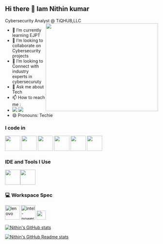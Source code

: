 ## Hi there 👋 Iam Nithin kumar

Cybersecurity Analyst @ TiQHUB,LLC
<img align="right" width="370" height="290" src="https://i.pinimg.com/originals/2d/7e/7d/2d7e7de6f5f74b8ac83e72f17afded2d.jpg">                                                 
- 🌱 I’m currently learning EJPT
- 👯 I’m looking to collaborate on Cybersecurity projects
- 🤔 I’m looking to Connect with industry experts in cybersecuruty
- 💬 Ask me about Tech
- 📫 How to reach me :
- [<img src="https://img.shields.io/badge/ProtonMail-8B89CC?style=for-the-badge&logo=protonmail&logoColor=white"/>](nithinkumar.m@protonmail.com)
 [<img src="https://img.shields.io/badge/LinkedIn-0077B5?style=for-the-badge&logo=linkedin&logoColor=white" />](https://www.linkedin.com/in/cybernithin)
- 😄 Pronouns: Techie
  
### I code in
<img height="50" width="50" src="https://img.icons8.com/color/48/000000/python.png" /> <img height="50" width="50" src="https://img.icons8.com/color/48/000000/c-programming.png" /> <img height="50" width="50" src="https://img.icons8.com/color/48/000000/c-plus-plus-logo.png" /> <img height="50" width="50" src="https://img.icons8.com/color/48/000000/java-coffee-cup-logo.png" /> <img height="50" width="50" src="https://img.icons8.com/color/48/000000/html-5.png" /> <img height="50" width="50" src="https://img.icons8.com/color/48/000000/css3.png" />

### IDE and Tools I Use
<img height="50" width="50" src="https://img.icons8.com/color/48/000000/visual-studio-code-2019.png"/><img height="50" width="50" src="https://img.icons8.com/color/50/000000/git.png"/> 

### 💻 Workspace Spec
<img width="48" height="48" src="https://img.icons8.com/color/48/lenovo.png" alt="lenovo"/> <img width="48" height="48" src="https://img.icons8.com/fluency/48/intel-power-gadget.png" alt="intel-power-gadget"/>  <img height="30" src="https://img.shields.io/badge/AMD-Ryzen_5_4600H-ED1C24?style=for-the-badge&logo=amd&logoColor=white"/> 

[![Nithin's GitHub stats](https://github-readme-stats.vercel.app/api?username=thecyber-insane)](https://github.com/thecyber-insane/github-readme-stats)

[![Nithin's GitHub Readme stats](https://github-readme-activity-graph.vercel.app/graph?username=thecyber-insane&bg_color=ffcfe9&color=9e4c98&line=9e4c98&point=403d3d&area=true&hide_border=true)](https://github.com/ashutosh00710/github-readme-activity-graph)

